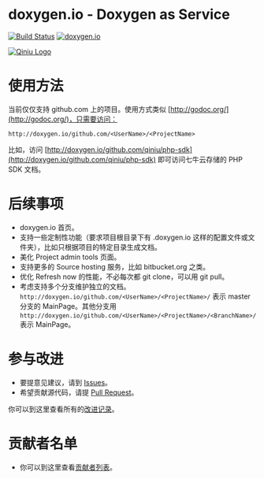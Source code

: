 doxygen.io - Doxygen as Service
======

[![Build Status](https://travis-ci.org/qiniu/doxygen.io.svg?branch=master)](https://travis-ci.org/qiniu/doxygen.io)
[![doxygen.io](http://doxygen.io/github.com/qiniu/doxygen.io/?status.svg)](http://doxygen.io/github.com/qiniu/doxygen.io/)

[![Qiniu Logo](http://assets.qiniu.com/qiniu-white-195x105.png)](http://qiniu.com/)

# 使用方法

当前仅仅支持 github.com 上的项目。使用方式类似 [http://godoc.org/](http://godoc.org/)，只需要访问：

```
http://doxygen.io/github.com/<UserName>/<ProjectName>
```

比如，访问 [http://doxygen.io/github.com/qiniu/php-sdk](http://doxygen.io/github.com/qiniu/php-sdk) 即可访问七牛云存储的 PHP SDK 文档。

# 后续事项

- doxygen.io 首页。
- 支持一些定制性功能（要求项目根目录下有 .doxygen.io 这样的配置文件或文件夹），比如只根据项目的特定目录生成文档。
- 美化 Project admin tools 页面。
- 支持更多的 Source hosting 服务，比如 bitbucket.org 之类。
- 优化 Refresh now 的性能，不必每次都 git clone，可以用 git pull。
- 考虑支持多个分支维护独立的文档。`http://doxygen.io/github.com/<UserName>/<ProjectName>/` 表示 master 分支的 MainPage。其他分支用 `http://doxygen.io/github.com/<UserName>/<ProjectName>/<BranchName>/` 表示 MainPage。

# 参与改进

- 要提意见建议，请到 [Issues](https://github.com/qiniu/doxygen.io/issues)。
- 希望贡献源代码，请提 [Pull Request](https://github.com/qiniu/doxygen.io/compare)。

你可以到这里查看所有的[改进记录](https://github.com/qiniu/doxygen.io/releases)。

# 贡献者名单

- 你可以到这里查看[贡献者列表](https://github.com/qiniu/doxygen.io/graphs/contributors)。

